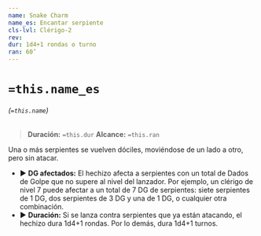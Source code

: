 ```yaml
---
name: Snake Charm
name_es: Encantar serpiente
cls-lvl: Clérigo-2
rev: 
dur: 1d4+1 rondas o turno
ran: 60’
---
```

# `=this.name_es`
###### (`=this.name`)

>**Duración:** `=this.dur`
>**Alcance:** `=this.ran`

Una o más serpientes se vuelven dóciles, moviéndose de un lado a otro, pero sin atacar. 
- ▶ **DG afectados:** El hechizo afecta a serpientes con un total de Dados de Golpe que no supere al nivel del lanzador. Por ejemplo, un clérigo de nivel 7 puede afectar a un total de 7 DG de serpientes: siete serpientes de 1 DG, dos serpientes de 3 DG y una de 1 DG, o cualquier otra combinación. 
- ▶ **Duración:** Si se lanza contra serpientes que ya están atacando, el hechizo dura 1d4+1 rondas. Por lo demás, dura 1d4+1 turnos.